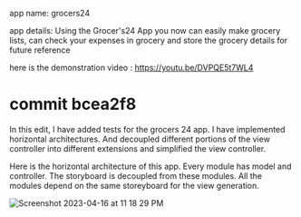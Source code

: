 app name: grocers24

app details: Using the Grocer's24 App you now can easily make grocery lists, can check your expenses in grocery and store the grocery details for future reference

here is the demonstration video :  https://youtu.be/DVPQE5t7WL4 

# commit bcea2f8

In this edit, I have added tests for the grocers 24 app. I have implemented horizontal architectures. And decoupled different portions of the view controller into different extensions and simplified the view controller.  

Here is the horizontal architecture of this app. Every module has model and controller. The storyboard is decoupled from these modules. All the modules depend on the same storeyboard for the view generation.


![Screenshot 2023-04-16 at 11 18 29 PM](https://user-images.githubusercontent.com/7940474/232329518-87b6c535-3eec-4329-9012-22862f2cf399.png)


